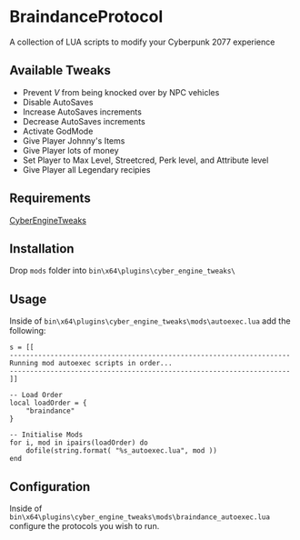 # BraindanceProtocol

A collection of LUA scripts to modify your Cyberpunk 2077 experience

## Available Tweaks

- Prevent _V_ from being knocked over by NPC vehicles
- Disable AutoSaves
- Increase AutoSaves increments
- Decrease AutoSaves increments
- Activate GodMode
- Give Player Johnny's Items
- Give Player lots of money
- Set Player to Max Level, Streetcred, Perk level, and Attribute level
- Give Player all Legendary recipies

## Requirements

[CyberEngineTweaks](https://github.com/yamashi/CyberEngineTweaks#usage-and-configuration)

## Installation

Drop `mods` folder into `bin\x64\plugins\cyber_engine_tweaks\`

## Usage

Inside of `bin\x64\plugins\cyber_engine_tweaks\mods\autoexec.lua` add the following:

```
s = [[
---------------------------------------------------------------------
Running mod autoexec scripts in order...
---------------------------------------------------------------------
]]

-- Load Order
local loadOrder = {
    "braindance"
}

-- Initialise Mods
for i, mod in ipairs(loadOrder) do
    dofile(string.format( "%s_autoexec.lua", mod ))
end
```

## Configuration

Inside of `bin\x64\plugins\cyber_engine_tweaks\mods\braindance_autoexec.lua` configure the protocols you wish to run.
